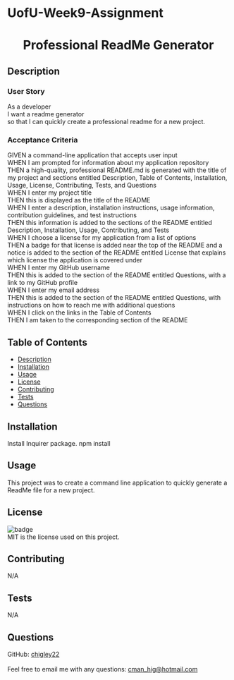 # UofU-Week9-Assignment

<h1 align="center">Professional ReadMe Generator</h1>
  
## Description
### User Story
As a developer <br />
I want a readme generator <br />
so that I can quickly create a professional readme for a new project.<br />

### Acceptance Criteria
GIVEN a command-line application that accepts user input <br />
WHEN I am prompted for information about my application repository <br />
THEN a high-quality, professional README.md is generated with the title of my project and sections entitled Description, Table of Contents, Installation, Usage, License, Contributing, Tests, and Questions <br />
WHEN I enter my project title <br />
THEN this is displayed as the title of the README <br />
WHEN I enter a description, installation instructions, usage information, contribution guidelines, and test instructions <br />
THEN this information is added to the sections of the README entitled Description, Installation, Usage, Contributing, and Tests <br />
WHEN I choose a license for my application from a list of options <br />
THEN a badge for that license is added near the top of the README and a notice is added to the section of the README entitled License that explains which license the application is covered under <br />
WHEN I enter my GitHub username <br />
THEN this is added to the section of the README entitled Questions, with a link to my GitHub profile <br />
WHEN I enter my email address <br />
THEN this is added to the section of the README entitled Questions, with instructions on how to reach me with additional questions <br />
WHEN I click on the links in the Table of Contents <br />
THEN I am taken to the corresponding section of the README <br />

## Table of Contents
- [Description](#description)
- [Installation](#installation)
- [Usage](#usage)
- [License](#license)
- [Contributing](#contributing)
- [Tests](#tests)
- [Questions](#questions)
## Installation
Install Inquirer package. npm install
## Usage
This project was to create a command line application to quickly generate a ReadMe file for a new project.
## License
![badge](https://img.shields.io/badge/license-MIT-blueviolet)<br />
MIT is the license used on this project. 
## Contributing
N/A
## Tests
N/A
## Questions
GitHub: [chigley22](https://github.com/chigley22)<br /> <br />
Feel free to email me with any questions: cman_hig@hotmail.com
